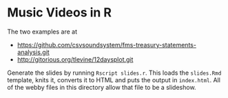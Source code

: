 Music Videos in R
====
The two examples are at

* https://github.com/csvsoundsystem/fms-treasury-statements-analysis.git
* http://gitorious.org/tlevine/12daysplot.git

Generate the slides by running `Rscript slides.r`. This loads the
`slides.Rmd` template, knits it, converts it to HTML and puts the output
in `index.html`. All of the webby files in this directory allow that
file to be a slideshow.
